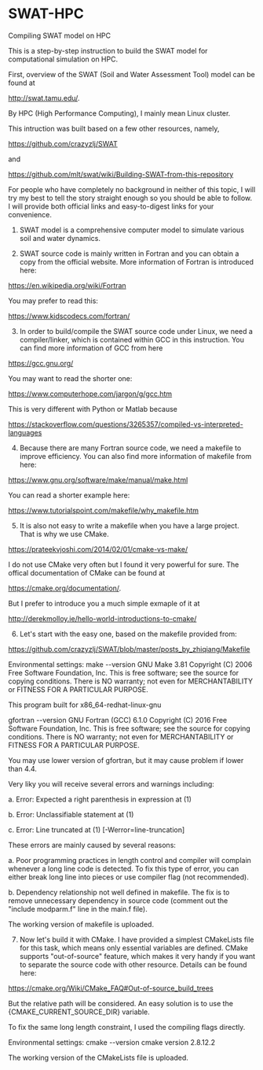 # SWAT-HPC
Compiling SWAT model on HPC

This is a step-by-step instruction to build the SWAT model for computational simulation on HPC.

First, overview of the SWAT (Soil and Water Assessment Tool) model can be found at 

http://swat.tamu.edu/.

By HPC (High Performance Computing), I mainly mean Linux cluster.

This intruction was built based on a few other resources, namely,

https://github.com/crazyzlj/SWAT

and 

https://github.com/mlt/swat/wiki/Building-SWAT-from-this-repository

For people who have completely no background in neither of this topic, I will try my best to tell the story straight enough so you should be able to follow. I will provide both official links and easy-to-digest links for your convenience.

1. SWAT model is a comprehensive computer model to simulate various soil and water dynamics.

2. SWAT source code is mainly written in Fortran and you can obtain a copy from the official website. More information of Fortran is introduced here:

https://en.wikipedia.org/wiki/Fortran

You may prefer to read this:

https://www.kidscodecs.com/fortran/


3. In order to build/compile the SWAT source code under Linux, we need a compiler/linker, which is contained within GCC in this instruction. You can find more information of GCC from here 

https://gcc.gnu.org/

You may want to read the shorter one:

https://www.computerhope.com/jargon/g/gcc.htm

This is very different with Python or Matlab because

https://stackoverflow.com/questions/3265357/compiled-vs-interpreted-languages

4. Because there are many Fortran source code, we need a makefile to improve efficiency. You can also find more information of makefile from here:

https://www.gnu.org/software/make/manual/make.html

You can read a shorter example here:

https://www.tutorialspoint.com/makefile/why_makefile.htm

5. It is also not easy to write a makefile when you have a large project. That is why we use CMake.

https://prateekvjoshi.com/2014/02/01/cmake-vs-make/

I do not use CMake very often but I found it very powerful for sure.
The offical documentation of CMake can be found at 

https://cmake.org/documentation/.

But I prefer to introduce you a much simple exmaple of it at 

http://derekmolloy.ie/hello-world-introductions-to-cmake/

6. Let's start with the easy one, based on the makefile provided from:

https://github.com/crazyzlj/SWAT/blob/master/posts_by_zhiqiang/Makefile

Environmental settings:
make --version
GNU Make 3.81
Copyright (C) 2006  Free Software Foundation, Inc.
This is free software; see the source for copying conditions.
There is NO warranty; not even for MERCHANTABILITY or FITNESS FOR A
PARTICULAR PURPOSE.

This program built for x86_64-redhat-linux-gnu

gfortran --version
GNU Fortran (GCC) 6.1.0
Copyright (C) 2016 Free Software Foundation, Inc.
This is free software; see the source for copying conditions.  There is NO
warranty; not even for MERCHANTABILITY or FITNESS FOR A PARTICULAR PURPOSE.

You may use lower version of gfortran, but it may cause problem if lower than 4.4.

Very liky you will receive several errors and warnings including:

a. Error: Expected a right parenthesis in expression at (1)

b. Error: Unclassifiable statement at (1)

c. Error: Line truncated at (1) [-Werror=line-truncation]

These errors are mainly caused by several reasons:

a. Poor programming practices in length control and compiler will complain whenever a long line code is detected. To fix this type of error, you can either break long line into pieces or use compiler flag (not recommended).

b. Dependency relationship not well defined in makefile. The fix is to remove unnecessary dependency in source code (comment out the "include modparm.f" line in the main.f file).

The working version of makefile is uploaded.

7. Now let's build it with CMake. I have provided a simplest CMakeLists file for this task, which means only essential variables are defined. 
CMake supports "out-of-source" feature, which makes it very handy if you want to separate the source code with other resource.
Details can be found here:

https://cmake.org/Wiki/CMake_FAQ#Out-of-source_build_trees

But the relative path will be considered. An easy solution is to use the {CMAKE_CURRENT_SOURCE_DIR} variable.

To fix the same long length constraint, I used the compiling flags directly.

Environmental settings:
cmake --version
cmake version 2.8.12.2

The working version of the CMakeLists file is uploaded.
